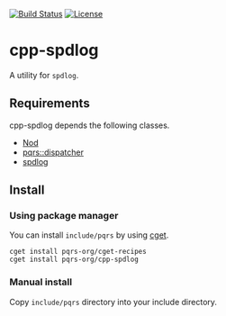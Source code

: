 [![Build Status](https://github.com/pqrs-org/cpp-spdlog/workflows/CI/badge.svg)](https://github.com/pqrs-org/cpp-spdlog/actions)
[![License](https://img.shields.io/badge/license-Boost%20Software%20License-blue.svg)](https://github.com/pqrs-org/cpp-spdlog/blob/main/LICENSE.md)

# cpp-spdlog

A utility for `spdlog`.

## Requirements

cpp-spdlog depends the following classes.

- [Nod](https://github.com/fr00b0/nod)
- [pqrs::dispatcher](https://github.com/pqrs-org/cpp-dispatcher)
- [spdlog](https://github.com/gabime/spdlog)

## Install

### Using package manager

You can install `include/pqrs` by using [cget](https://github.com/pfultz2/cget).

```shell
cget install pqrs-org/cget-recipes
cget install pqrs-org/cpp-spdlog
```

### Manual install

Copy `include/pqrs` directory into your include directory.
